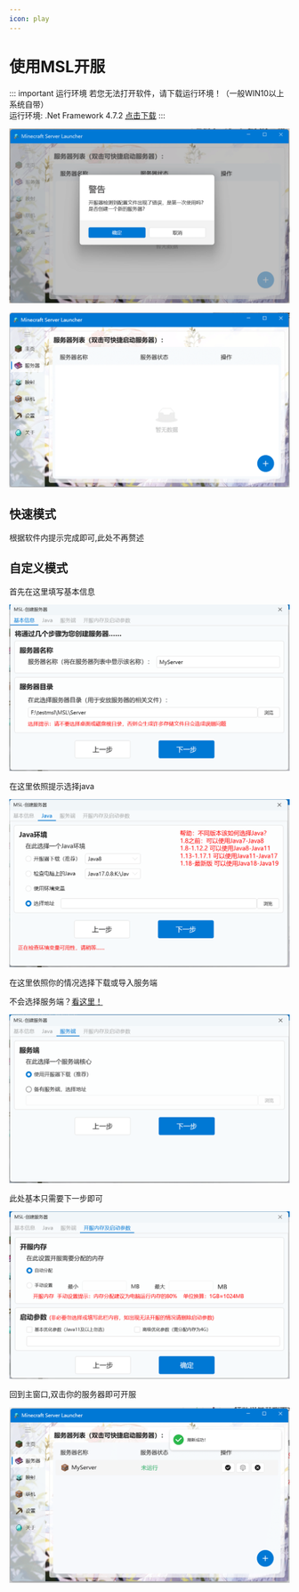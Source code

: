 ```yaml
---
icon: play
---
```

# 使用MSL开服

<!--
## 视频教程

<BiliBili bvid="BV1au4y1d7Td" />

## 文本教程
-->

::: important 运行环境
若您无法打开软件，请下载运行环境！（一般WIN10以上系统自带）  
运行环境: .Net Framework 4.7.2 [点击下载](https://dotnet.microsoft.com/en-us/download/dotnet-framework/thank-you/net472-developer-pack-offline-installer)
:::

![](./assets/first_use.png)

![](./assets/manually.png)

## 快速模式

根据软件内提示完成即可,此处不再赘述

## 自定义模式

首先在这里填写基本信息

![](./assets/create_1.png)

在这里依照提示选择java

![](./assets/create_2.png)

在这里依照你的情况选择下载或导入服务端

不会选择服务端？[看这里！](./other/choose-server-tips.md)

![](./assets/create_3.png)

此处基本只需要下一步即可

![](./assets/create_4.png)

回到主窗口,双击你的服务器即可开服

![](./assets/create_final.png)
